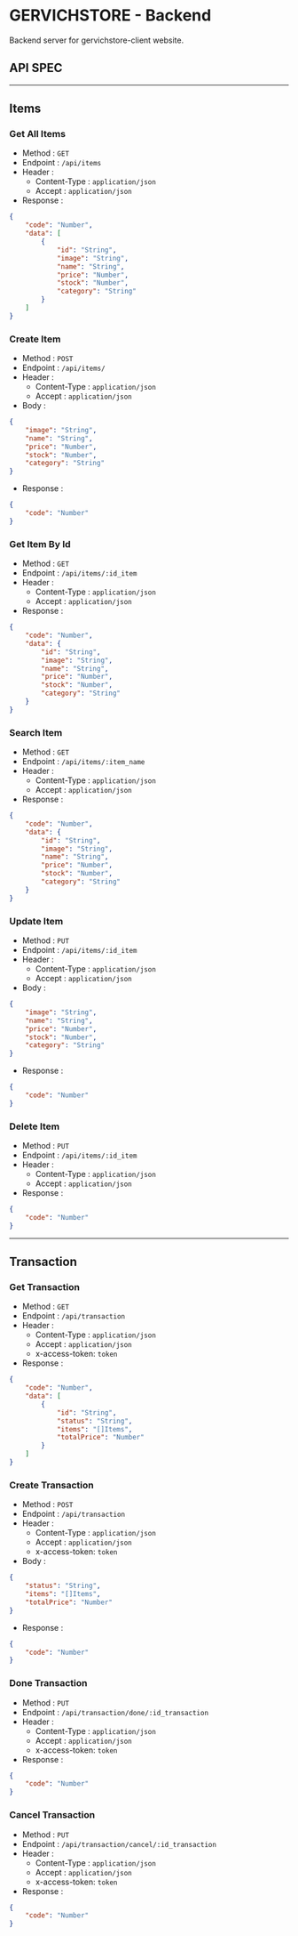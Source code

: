 # GERVICHSTORE - Backend

Backend server for gervichstore-client website.

## API SPEC

---

## Items

### Get All Items

-   Method : `GET`
-   Endpoint : `/api/items`
-   Header :
    -   Content-Type : `application/json`
    -   Accept : `application/json`
-   Response :

```json
{
    "code": "Number",
    "data": [
        {
            "id": "String",
            "image": "String",
            "name": "String",
            "price": "Number",
            "stock": "Number",
            "category": "String"
        }
    ]
}
```

### Create Item

-   Method : `POST`
-   Endpoint : `/api/items/`
-   Header :
    -   Content-Type : `application/json`
    -   Accept : `application/json`
-   Body :

```json
{
    "image": "String",
    "name": "String",
    "price": "Number",
    "stock": "Number",
    "category": "String"
}
```

-   Response :

```json
{
    "code": "Number"
}
```

### Get Item By Id

-   Method : `GET`
-   Endpoint : `/api/items/:id_item`
-   Header :
    -   Content-Type : `application/json`
    -   Accept : `application/json`
-   Response :

```json
{
    "code": "Number",
    "data": {
        "id": "String",
        "image": "String",
        "name": "String",
        "price": "Number",
        "stock": "Number",
        "category": "String"
    }
}
```

### Search Item

- Method : `GET`
- Endpoint : `/api/items/:item_name`
-   Header :
    -   Content-Type : `application/json`
    -   Accept : `application/json`
- Response :
```json
{
    "code": "Number",
    "data": {
        "id": "String",
        "image": "String",
        "name": "String",
        "price": "Number",
        "stock": "Number",
        "category": "String"
    }
}
```

### Update Item

-   Method : `PUT`
-   Endpoint : `/api/items/:id_item`
-   Header :
    -   Content-Type : `application/json`
    -   Accept : `application/json`
-   Body :

```json
{
    "image": "String",
    "name": "String",
    "price": "Number",
    "stock": "Number",
    "category": "String"
}
```

-   Response :

```json
{
    "code": "Number"
}
```

### Delete Item

-   Method : `PUT`
-   Endpoint : `/api/items/:id_item`
-   Header :
    -   Content-Type : `application/json`
    -   Accept : `application/json`
-   Response :

```json
{
    "code": "Number"
}
```

---

## Transaction

### Get Transaction

-   Method : `GET`
-   Endpoint : `/api/transaction`
-   Header :
    -   Content-Type : `application/json`
    -   Accept : `application/json`
    -   x-access-token: `token`
-   Response :

```json
{
    "code": "Number",
    "data": [
        {
            "id": "String",
            "status": "String",
            "items": "[]Items",
            "totalPrice": "Number"
        }
    ]
}
```

### Create Transaction

-   Method : `POST`
-   Endpoint : `/api/transaction`
-   Header :
    -   Content-Type : `application/json`
    -   Accept : `application/json`
    -   x-access-token: `token`
-   Body :
```json
{
    "status": "String",
    "items": "[]Items",
    "totalPrice": "Number"
}
```
- Response : 
```json
{
    "code": "Number"
}
```

### Done Transaction

-   Method : `PUT`
-   Endpoint : `/api/transaction/done/:id_transaction`
-   Header :
    -   Content-Type : `application/json`
    -   Accept : `application/json`
    -   x-access-token: `token`
- Response : 
```json
{
    "code": "Number"
}
```

### Cancel Transaction

-   Method : `PUT`
-   Endpoint : `/api/transaction/cancel/:id_transaction`
-   Header :
    -   Content-Type : `application/json`
    -   Accept : `application/json`
    -   x-access-token: `token`
- Response : 
```json
{
    "code": "Number"
}
```